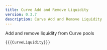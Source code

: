 ```yaml
---
title: Curve Add and Remove Liquidity
version: 0.3.7
description: Curve Add and Remove Liquidity
---
```


Add and remove liquidity from Curve pools

```vyper
{{{CurveLiquidity}}}
```
